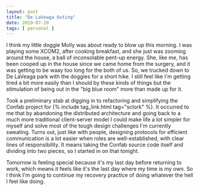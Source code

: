 ```yaml
---
layout: post
title: "De LaVeaga Outing"
date: 2019-07-20
tags: [ personal ]
---
```


I think my little doggie Molly was about ready to blow up this morning. I was playing some XCOM2, after cooking
breakfast, and she just was zooming around the house, a ball of inconsolable pent-up energy. She, like me, has been
cooped up in the house since we came home from the surgery, and it was getting to be waay too long for the both of us.
So, we trucked down to De LaVeaga park with the doggies for a short hike. I still feel like I'm getting tired a bit more
easily than I should by these kinds of things but the stimulation of being out in the "big blue room" more than made up
for it.

Took a preliminary stab at digging in to refactoring and simplifying the Confab project for
{% include tag_link.html tag="sclork" %}. It occurred to me that by abandoning the distributed architecture and going
back to a much more traditional client-server model I could make life a lot simpler for myself and solve most of the
tough design challenges I'm currently sweating. Turns out, just like with people, designing protocols for efficient
communication is a lot easier when roles are well-established, with clear lines of responsibility. It means taking the Confab source code itself and dividing into two pieces, so I started in on that tonight.

Tomorrow is feeling special because it's my last day before returning to work, which means it feels like it's the last
day where my time is my own. So I think I'm going to continue my recovery practice of doing whatever the hell I feel
like doing.
